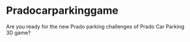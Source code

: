 # Pradocarparkinggame
Are you ready for the new Prado parking challenges of Prado Car Parking 3D game?
